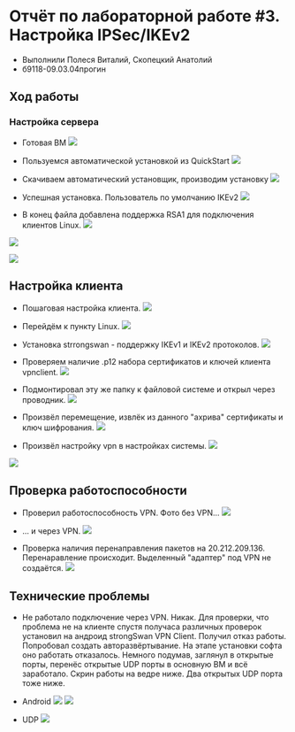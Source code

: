 # Отчёт по лабораторной работе #3. Настройка IPSec/IKEv2
* Выполнили Полеся Виталий, Скопецкий Анатолий
* б9118-09.03.04прогин

## Ход работы
### Настройка сервера
* Готовая ВМ
![](images/img0.png)

* Пользуемся автоматической установкой из QuickStart
![](images/img5.png)

* Скачиваем автоматический установщик, производим установку
![](images/img1.png)

* Успешная установка. Пользователь по умолчанию IKEv2
![](images/img3.png)

* В конец файла добавлена поддержка RSA1 для подключения клиентов Linux.
![](images/img8.png)

![](images/img9.png)

![](images/img10.png)

## Настройка клиента

* Пошаговая настройка клиента.
![](images/img7.png)

* Перейдём к пункту Linux.
![](images/img8.png)

* Установка strrongswan - поддержку IKEv1 и IKEv2 протоколов.
![](images/img11.png)

* Проверяем наличие .p12 набора сертификатов и ключей клиента vpnclient.
![](images/img12.png)

* Подмонтировал эту же папку к файловой системе и открыл через проводник.
![](images/img13.png)

* Произвёл перемещение, извлёк из данного "ахрива" сертификаты и ключ шифрования.
![](images/img14.png)

* Произвёл настройку vpn в настройках системы.
![](images/img15.png)

![](images/img16.png)


## Проверка работоспособности
* Проверил работоспособность VPN. Фото без VPN...
![](images/img17.png)

* ... и через VPN.
![](images/img18.png)

* Проверка наличия перенаправления пакетов на 20.212.209.136. Перенаравление происходит. Выделенный "адаптер" под VPN не создаётся.
![](images/img22.png)

## Технические проблемы
* Не работало подключение через VPN. Никак. Для проверки, что проблема не на клиенте спустя получаса различных проверок установил на андроид strongSwan VPN Client. Получил отказ работы. Попробовал создать авторазвёртывание. На этапе установки софта оно работать отказалось. Немного подумав, заглянул в открытые порты, перенёс открытые UDP порты в основную ВМ и всё заработало. Скрин работы на ведре ниже. Два открытых UDP порта тоже ниже.

* Android
![](images/img19.jpg)
![](images/img20.jpg)

* UDP
![](images/img21.png)